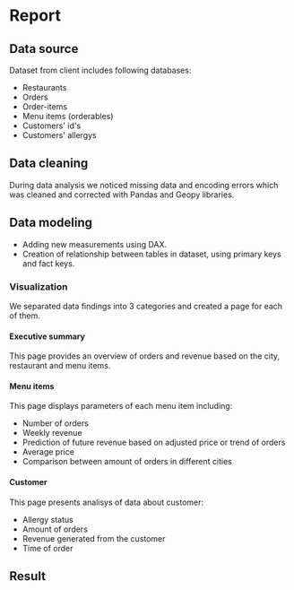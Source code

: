 # Report


## Data source
Dataset from client includes following databases:
- Restaurants
- Orders
- Order-items
- Menu items (orderables)
- Customers' id's
- Customers' allergys  

## Data cleaning
During data analysis we noticed missing data and encoding errors which was cleaned and corrected with Pandas and Geopy libraries. 

## Data modeling 
- Adding new measurements using DAX.
- Creation of relationship between tables in dataset, using primary keys and fact keys.

### Visualization
We separated data findings into 3 categories and created a page for each of them.

#### Executive summary
This page provides an overview of orders and revenue based on the city, restaurant and menu items.

#### Menu items
This page displays parameters of each menu item including:
- Number of orders
- Weekly revenue
- Prediction of future revenue based on adjusted price or trend of orders
- Average price
- Comparison between amount of orders in different cities

#### Customer
This page presents analisys of data about customer: 
- Allergy status
- Amount of orders
- Revenue generated from the customer
- Time of order

## Result

